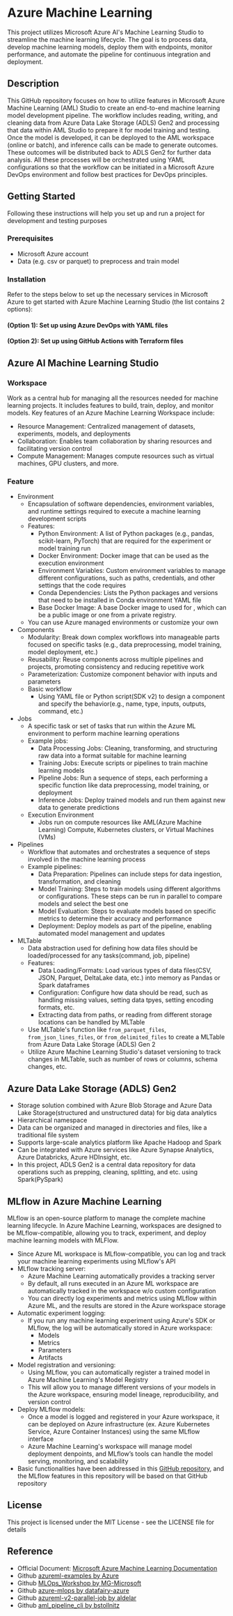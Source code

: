 # Azure Machine Learning
This project utilizes Microsoft Azure AI's Machine Learning Studio to streamline the machine learning lifecycle. The goal is to process data, develop machine learning models, deploy them with endpoints, monitor performance, and automate the pipeline for continuous integration and deployment.

## Description
This GitHub repository focuses on how to utilize features in Microsoft Azure Machine Learning (AML) Studio to create an end-to-end machine learning model development pipeline. The workflow includes reading, writing, and cleaning data from Azure Data Lake Storage (ADLS) Gen2 and processing that data within AML Studio to prepare it for model training and testing. Once the model is developed, it can be deployed to the AML workspace (online or batch), and inference calls can be made to generate outcomes. These outcomes will be distributed back to ADLS Gen2 for further data analysis. All these processes will be orchestrated using YAML configurations so that the workflow can be initiated in a Microsoft Azure DevOps environment and follow best practices for DevOps principles.

## Getting Started
Following these instructions will help you set up and run a project for development and testing purposes

### Prerequisites
- Microsoft Azure account
- Data (e.g. csv or parquet) to preprocess and train model

### Installation
Refer to the steps below to set up the necessary services in Microsoft Azure to get started with Azure Machine Learning Studio (the list contains 2 options):

#### (Option 1): Set up using Azure DevOps with YAML files

#### (Option 2): Set up using GitHub Actions with Terraform files

## Azure AI Machine Learning Studio

### Workspace
Work as a central hub for managing all the resources needed for machine learning projects. It includes features to build, train, deploy, and monitor models. Key features of an Azure Machine Learning Workspace include:  
- Resource Management: Centralized management of datasets, experiments, models, and deployments
- Collaboration: Enables team collaboration by sharing resources and facilitating version control
- Compute Management: Manages compute resources such as virtual machines, GPU clusters, and more.

### Feature
- Environment
    - Encapsulation of software dependencies, environment variables, and runtime settings required to execute a machine learning development scripts
    - Features:
        - Python Environment: A list of Python packages (e.g., pandas, scikit-learn, PyTorch) that are required for the experiment or model training run
        - Docker Environment: Docker image that can be used as the execution environment
        - Environment Variables: Custom environment variables to manage different configurations, such as paths, credentials, and other settings that the code requires
        - Conda Dependencies: Lists the Python packages and versions that need to be installed in Conda environment YAML file
        - Base Docker Image: A base Docker image to used for , which can be a public image or one from a private registry.
    - You can use Azure managed environments or customize your own
- Components
    - Modularity: Break down complex workflows into manageable parts focused on specific tasks (e.g., data preprocessing, model training, model deployment, etc.)
    - Reusability: Reuse components across multiple pipelines and projects, promoting consistency and reducing repetitive work
    - Parameterization: Customize component behavior with inputs and parameters
    - Basic workflow
        - Using YAML file or Python script(SDK v2) to design a component and specify the behavior(e.g., name, type, inputs, outputs, command, etc.) 
- Jobs
    - A specific task or set of tasks that run within the Azure ML environment to perform machine learning operations
    - Example jobs:
        - Data Processing Jobs: Cleaning, transforming, and structuring raw data into a format suitable for machine learning
        - Training Jobs: Execute scripts or pipelines to train machine learning models
        - Pipeline Jobs: Run a sequence of steps, each performing a specific function like data preprocessing, model training, or deployment
        - Inference Jobs: Deploy trained models and run them against new data to generate predictions
    - Execution Environment
        - Jobs run on compute resources like AML(Azure Machine Learning) Compute, Kubernetes clusters, or Virtual Machines (VMs)
- Pipelines
    - Workflow that automates and orchestrates a sequence of steps involved in the machine learning process
    - Example pipelines:
        - Data Preparation: Pipelines can include steps for data ingestion, transformation, and cleaning
        - Model Training: Steps to train models using different algorithms or configurations. These steps can be run in parallel to compare models and select the best one
        - Model Evaluation: Steps to evaluate models based on specific metrics to determine their accuracy and performance
        - Deployment: Deploy models as part of the pipeline, enabling automated model management and updates
- MLTable
    - Data abstraction used for defining how data files should be loaded/processed for any tasks(command, job, pipeline)
    - Features:
        - Data Loading/Formats: Load various types of data files(CSV, JSON, Parquet, DeltaLake data, etc.) into memory as Pandas or Spark dataframes
        - Configuration: Configure how data should be read, such as handling missing values, setting data tpyes, setting encoding formats, etc.
        - Extracting data from paths, or reading from different storage locations can be handled by MLTable
    - Use MLTable's function like `from_parquet_files`, `from_json_lines_files`, or `from_delimited_files` to create a MLTable from Azure Data Lake Storage (ADLS) Gen 2
    - Utilize Azure Machine Learning Studio's dataset versioning to track changes in MLTable, such as number of rows or columns, schema changes, etc.

## Azure Data Lake Storage (ADLS) Gen2
- Storage solution combined with Azure Blob Storage and Azure Data Lake Storage(structured and unstructured data) for big data analytics
- Hierarchical namespace
- Data can be organized and managed in directories and files, like a traditional file system
- Supports large-scale analytics platform like Apache Hadoop and Spark
- Can be integrated with Azure services like Azure Synapse Analytics, Azure Databricks, Azure HDInsight, etc.
- In this project, ADLS Gen2 is a central data repository for data operations such as prepping, cleaning, splitting, and etc. using Spark(PySpark)

## MLflow in Azure Machine Learning  
MLflow is an open-source platform to manage the complete machine learning lifecycle. In Azure Machine Learning, workspaces are designed to be MLflow-compatible, allowing you to track, experiment, and deploy machine learning models with MLFlow.
- Since Azure ML workspace is MLflow-compatible, you can log and track your machine learning experiments using MLflow's API
- MLflow tracking server:
    - Azure Machine Learning automatically provides a tracking server
    - By default, all runs executed in an Azure ML workspace are automatically tracked in the workspace w/o custom configuration
    - You can directly log experiments and metrics using MLflow within Azure ML, and the results are stored in the Azure workspace storage
- Automatic experiment logging:
    - If you run any machine learning experiment using Azure's SDK or MLflow, the log will be automatically stored in Azure workspace:
        - Models
        - Metrics
        - Parameters
        - Artifacts
- Model registration and versioning:
    - Using MLflow, you can automatically register a trained model in Azure Machine Learning's Model Registry
    - This will allow you to manage different versions of your models in the Azure workspace, ensuring model lineage, reproducibility, and version control
- Deploy MLflow models:
    - Once a model is logged and registered in your Azure workspace, it can be deployed on Azure infrastructure (ex. Azure Kubernetes Service, Azure Container Instances) using the same MLflow interface
    - Azure Machine Learning's workspace will manage model deployment denpoints, and MLflow’s tools can handle the model serving, monitoring, and scalability
- Basic functionalities have been addressed in this [GitHub repository](https://github.com/Simbamon/OSS_MLflow), and the MLflow features in this repository will be based on that GitHub repository

## License
This project is licensed under the MIT License - see the LICENSE file for details

## Reference
 - Official Document: [Microsoft Azure Machine Learning Documentation](https://learn.microsoft.com/en-us/azure/machine-learning/?view=azureml-api-2)
 - Github [azureml-examples by Azure](https://github.com/Azure/azureml-examples)
 - Github [MLOps_Workshop by MG-Microsoft](https://github.com/MG-Microsoft/MLOps_Workshop)
 - Github [azure-mlops by datafairy-azure](https://github.com/datafairy-azure/azure-mlops)
 - Github [azureml-v2-parallel-job by aldelar](https://github.com/aldelar/azureml-v2-parallel-job)
 - Github [aml_pipeline_cli by bstollnitz](https://github.com/bstollnitz/aml_pipeline_cli)